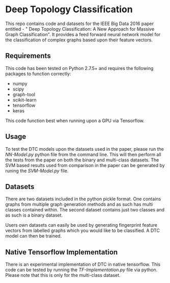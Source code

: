 # Deep Topology Classification

This repo contains code and datasets for the IEEE Big Data 2016 paper entitled - " Deep Topology Classification: A New Approach for Massive Graph Classification". It provides a feed forward neural network model for the classification of complex graphs based upon their feature vectors.

## Requirements

This code has been tested on Python 2.7.5+ and requires the following packages to function correctly:
* numpy 
* scipy
* graph-tool
* scikit-learn 
* tensorflow
* keras

This code function best when running upon a GPU via Tensorflow.

## Usage

To test the DTC models upon the datasets used in the paper, please run the *NN-Model.py* python file from the command line. This will then perform all the tests from the paper on both the binary and multi-class datasets. The SVM based results used from comparison in the paper can be generated by runing the *SVM-Model.py* file.

## Datasets

There are two datasets included in the python pickle format. One contains graphs from multiple graph generation methods and as such has multi classes contained within. The second dataset contains just two classes and as such is a binary dataset. 

Users own datasets can easily be used by generating fingerprint feature vectors from labelled graphs which you would like to be classified. A DTC model can then be trained.

## Native Tensorflow Implementation

There is an experimental implementation of DTC in native tensorflow. This code can be tested by running the *TF-Implementation.py* file via python. Please note that this is only for the multi-class dataset.   
